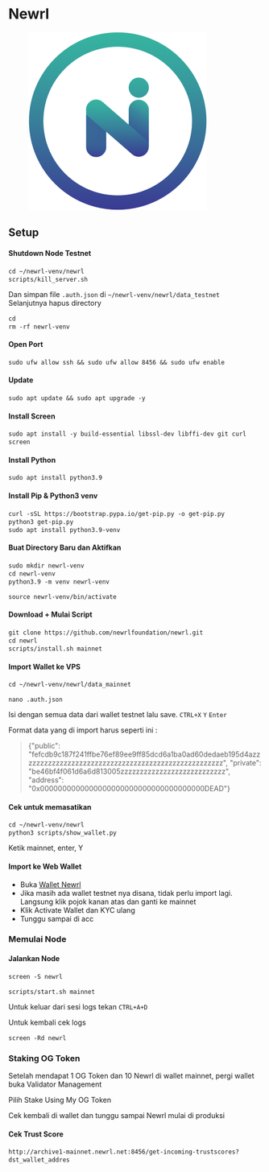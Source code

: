 # Newrl



<figure><img src=".gitbook/assets/NEWWRL.png" alt=""><figcaption></figcaption></figure>

## Setup

#### Shutdown Node Testnet

```
cd ~/newrl-venv/newrl
scripts/kill_server.sh
```

Dan simpan file `.auth.json` di `~/newrl-venv/newrl/data_testnet`\
Selanjutnya hapus directory

```
cd
rm -rf newrl-venv
```

#### Open Port

```
sudo ufw allow ssh && sudo ufw allow 8456 && sudo ufw enable
```

#### Update

```
sudo apt update && sudo apt upgrade -y
```

#### Install Screen

```
sudo apt install -y build-essential libssl-dev libffi-dev git curl screen
```

#### Install Python

```
sudo apt install python3.9
```

#### Install Pip & Python3 venv

```
curl -sSL https://bootstrap.pypa.io/get-pip.py -o get-pip.py
python3 get-pip.py
sudo apt install python3.9-venv
```

#### Buat Directory Baru dan Aktifkan

```
sudo mkdir newrl-venv
cd newrl-venv
python3.9 -m venv newrl-venv
```

```
source newrl-venv/bin/activate
```

#### Download + Mulai Script

```
git clone https://github.com/newrlfoundation/newrl.git
cd newrl
scripts/install.sh mainnet
```

#### Import Wallet ke VPS

```
cd ~/newrl-venv/newrl/data_mainnet
```

```
nano .auth.json
```

Isi dengan semua data dari wallet testnet lalu save. `CTRL+X` `Y` `Enter`

Format data yang di import harus seperti ini :

> {"public": "fefcdb9c187f241ffbe76ef89ee9ff85dcd6a1ba0ad60dedaeb195d4azzzzzzzzzzzzzzzzzzzzzzzzzzzzzzzzzzzzzzzzzzzzzzzzzzzz", "private": "be46bf4f061d6a6d813005zzzzzzzzzzzzzzzzzzzzzzzzzzz", "address": "0x0000000000000000000000000000000000000DEAD"}

#### Cek untuk memasatikan

```
cd ~/newrl-venv/newrl
python3 scripts/show_wallet.py
```

Ketik mainnet, enter, Y

#### Import ke Web Wallet

* Buka [Wallet Newrl](https://wallet.newrl.net/)
* Jika masih ada wallet testnet nya disana, tidak perlu import lagi. Langsung klik pojok kanan atas dan ganti ke mainnet
* Klik Activate Wallet dan KYC ulang
* Tunggu sampai di acc

### Memulai Node

#### Jalankan Node

```
screen -S newrl
```

```
scripts/start.sh mainnet
```

Untuk keluar dari sesi logs tekan `CTRL+A+D`

Untuk kembali cek logs

```
screen -Rd newrl
```

### Staking OG Token

Setelah mendapat 1 OG Token dan 10 Newrl di wallet mainnet, pergi wallet buka Validator Management

Pilih Stake Using My OG Token

Cek kembali di wallet dan tunggu sampai Newrl mulai di produksi

#### Cek Trust Score

```
http://archive1-mainnet.newrl.net:8456/get-incoming-trustscores?dst_wallet_addres
```
